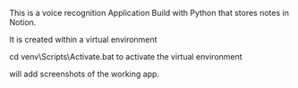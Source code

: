 This is a voice recognition Application Build with Python that stores notes in Notion.

It is created within a virtual environment 

cd venv\Scripts\Activate.bat to activate the virtual environment


will add screenshots of the working app.
